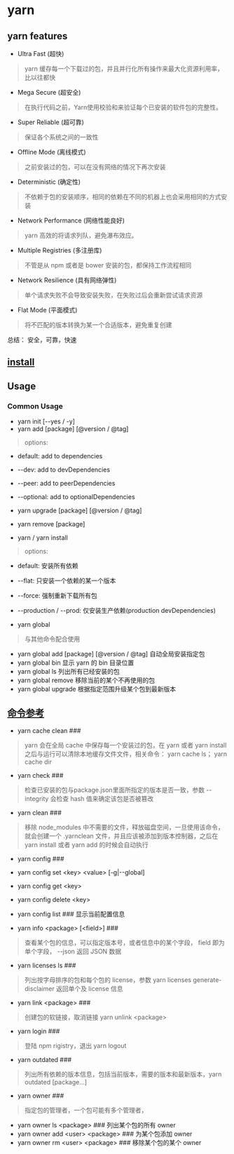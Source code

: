 # yarn

## yarn features
- Ultra Fast (超快)
> yarn 缓存每一个下载过的包，并且并行化所有操作来最大化资源利用率，比以往都快

- Mega Secure (超安全)
> 在执行代码之前，Yarn使用校验和来验证每个已安装的软件包的完整性。

- Super Reliable (超可靠)
> 保证各个系统之间的一致性

- Offline Mode (离线模式)
> 之前安装过的包，可以在没有网络的情况下再次安装

- Deterministic (确定性)
> 不依赖于包的安装顺序，相同的依赖在不同的机器上也会采用相同的方式安装

- Network Performance (网络性能良好)
> yarn 高效的将请求列队，避免瀑布效应。

- Multiple Registries (多注册库)
> 不管是从 npm 或者是 bower 安装的包，都保持工作流程相同

- Network Resilience (具有网络弹性)
> 单个请求失败不会导致安装失败，在失败过后会重新尝试请求资源

- Flat Mode (平面模式)
> 将不匹配的版本转换为某一个合适版本，避免重复创建

总结： 安全，可靠，快速

## [install](https://yarnpkg.com/en/docs/install)

## Usage

### Common Usage
- yarn init [--yes / -y]
- yarn add [package] [@version / @tag]

> options:
- default: add to dependencies
- --dev: add to devDependencies
- --peer: add to peerDependencies
- --optional: add to optionalDependencies


- yarn upgrade [package] [@version / @tag]
- yarn remove [package]
- yarn / yarn install

> options:
- default: 安装所有依赖
- --flat: 只安装一个依赖的某一个版本
- --force: 强制重新下载所有包
- --production / --prod: 仅安装生产依赖(production devDependencies)

- yarn global

> 与其他命令配合使用
- yarn global add [package] [@version / @tag] 自动全局安装指定包
- yarn global bin  显示 yarn 的 bin 目录位置
- yarn global ls  列出所有已经安装的包
- yarn global remove  移除当前的某个不再使用的包
- yarn global upgrade  根据指定范围升级某个包到最新版本


## [命令参考](https://yarnpkg.com/en/docs/cli)

- yarn cache clean  ###

> yarn 会在全局 cache 中保存每一个安装过的包，在 yarn 或者 yarn install 之后与运行可以清除本地缓存文件文件，相关命令： yarn cache ls；  yarn cache dir

- yarn check  ###

> 检查已安装的包与package.json里面所指定的版本是否一致，参数 --integrity 会检查 hash 值来确定该包是否被篡改

- yarn clean  ###

> 移除 node_modules 中不需要的文件，释放磁盘空间，一旦使用该命令，就会创建一个 .yarnclean 文件，并且应该被添加到版本控制器，之后在 yarn install 或者 yarn add 的时候会自动执行

- yarn config  ###

>
- yarn config set \<key> \<value> [-g|--global]
- yarn config get \<key>
- yarn config delete \<key>
- yarn config list   ### 显示当前配置信息

- yarn info \<package> [\<field>]   ###

> 查看某个包的信息，可以指定版本号，或者信息中的某个字段， field 即为单个字段， --json 返回 JSON 数据

- yarn licenses ls  ###

> 列出按字母排序的包和每个包的 license，参数 yarn licenses generate-disclaimer 返回单个及 license 信息

- yarn link \<package>  ###

> 创建包的软链接，取消链接  yarn unlink \<package>

- yarn login   ###

> 登陆  npm rigistry，退出 yarn logout

- yarn outdated   ###

> 列出所有依赖的版本信息，包括当前版本，需要的版本和最新版本，yarn outdated [package...]

- yarn owner   ###

> 指定包的管理者，一个包可能有多个管理者，
- yarn owner ls \<package>   ###  列出某个包的所有 owner
- yarn owner add \<user> \<package>  ### 为某个包添加 owner
- yarn owner rm \<user> \<package>   ### 移除某个包的某个 owner
